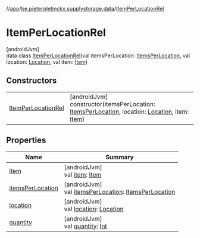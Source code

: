 //[app](../../../index.md)/[be.pieterpletinckx.supplystorage.data](../index.md)/[ItemPerLocationRel](index.md)

# ItemPerLocationRel

[androidJvm]\
data class [ItemPerLocationRel](index.md)(val itemsPerLocation: [ItemsPerLocation](../-items-per-location/index.md), val location: [Location](../-location/index.md), val item: [Item](../-item/index.md))

## Constructors

| | |
|---|---|
| [ItemPerLocationRel](-item-per-location-rel.md) | [androidJvm]<br>constructor(itemsPerLocation: [ItemsPerLocation](../-items-per-location/index.md), location: [Location](../-location/index.md), item: [Item](../-item/index.md)) |

## Properties

| Name | Summary |
|---|---|
| [item](item.md) | [androidJvm]<br>val [item](item.md): [Item](../-item/index.md) |
| [itemsPerLocation](items-per-location.md) | [androidJvm]<br>val [itemsPerLocation](items-per-location.md): [ItemsPerLocation](../-items-per-location/index.md) |
| [location](location.md) | [androidJvm]<br>val [location](location.md): [Location](../-location/index.md) |
| [quantity](quantity.md) | [androidJvm]<br>val [quantity](quantity.md): [Int](https://kotlinlang.org/api/latest/jvm/stdlib/kotlin/-int/index.html) |
